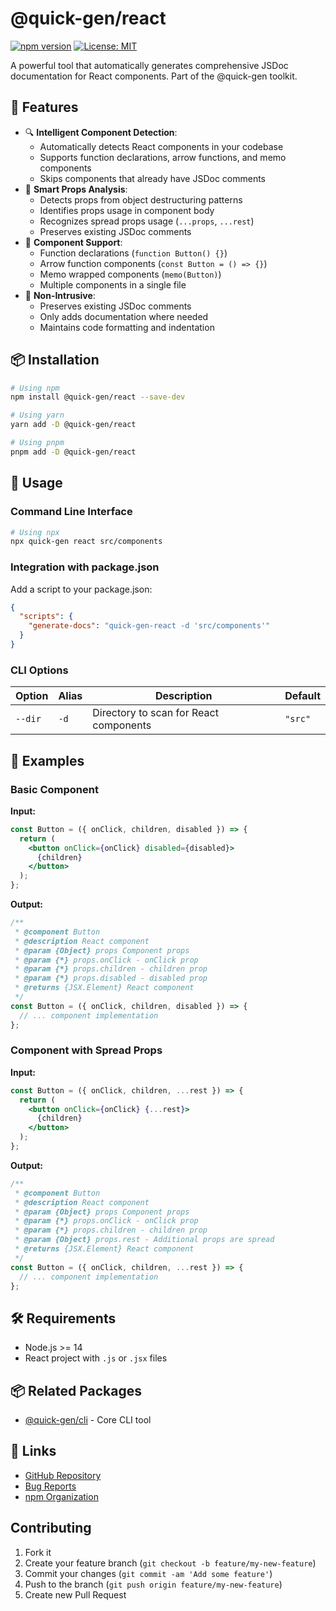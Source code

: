 # @quick-gen/react

[![npm version](https://img.shields.io/npm/v/@quick-gen/react.svg)](https://www.npmjs.com/package/@quick-gen/react)
[![License: MIT](https://img.shields.io/badge/License-MIT-blue.svg)](https://opensource.org/licenses/MIT)

A powerful tool that automatically generates comprehensive JSDoc documentation for React components. Part of the @quick-gen toolkit.

## 🌟 Features

- 🔍 **Intelligent Component Detection**: 
  - Automatically detects React components in your codebase
  - Supports function declarations, arrow functions, and memo components
  - Skips components that already have JSDoc comments
- 📝 **Smart Props Analysis**:
  - Detects props from object destructuring patterns
  - Identifies props usage in component body
  - Recognizes spread props usage (`...props`, `...rest`)
  - Preserves existing JSDoc comments
- 🎯 **Component Support**:
  - Function declarations (`function Button() {}`)
  - Arrow function components (`const Button = () => {}`)
  - Memo wrapped components (`memo(Button)`)
  - Multiple components in a single file
- 🚀 **Non-Intrusive**: 
  - Preserves existing JSDoc comments
  - Only adds documentation where needed
  - Maintains code formatting and indentation

## 📦 Installation

```bash
# Using npm
npm install @quick-gen/react --save-dev

# Using yarn
yarn add -D @quick-gen/react

# Using pnpm
pnpm add -D @quick-gen/react
```

## 🚀 Usage

### Command Line Interface

```bash
# Using npx
npx quick-gen react src/components
```

### Integration with package.json

Add a script to your package.json:

```json
{
  "scripts": {
    "generate-docs": "quick-gen-react -d 'src/components'"
  }
}
```

### CLI Options

| Option   | Alias | Description                            | Default |
| -------- | ----- | -------------------------------------- | ------- |
| `--dir`  | `-d`  | Directory to scan for React components | `"src"` |

## 📝 Examples

### Basic Component

**Input:**
```jsx
const Button = ({ onClick, children, disabled }) => {
  return (
    <button onClick={onClick} disabled={disabled}>
      {children}
    </button>
  );
};
```

**Output:**
```jsx
/**
 * @component Button
 * @description React component
 * @param {Object} props Component props
 * @param {*} props.onClick - onClick prop
 * @param {*} props.children - children prop
 * @param {*} props.disabled - disabled prop
 * @returns {JSX.Element} React component
 */
const Button = ({ onClick, children, disabled }) => {
  // ... component implementation
};
```

### Component with Spread Props

**Input:**
```jsx
const Button = ({ onClick, children, ...rest }) => {
  return (
    <button onClick={onClick} {...rest}>
      {children}
    </button>
  );
};
```

**Output:**
```jsx
/**
 * @component Button
 * @description React component
 * @param {Object} props Component props
 * @param {*} props.onClick - onClick prop
 * @param {*} props.children - children prop
 * @param {Object} props.rest - Additional props are spread
 * @returns {JSX.Element} React component
 */
const Button = ({ onClick, children, ...rest }) => {
  // ... component implementation
};
```

## 🛠️ Requirements

- Node.js >= 14
- React project with `.js` or `.jsx` files

## 📦 Related Packages

- [@quick-gen/cli](https://www.npmjs.com/package/@quick-gen/cli) - Core CLI tool

## 🔗 Links

- [GitHub Repository](https://github.com/fufuShih/quick-gen)
- [Bug Reports](https://github.com/fufuShih/quick-gen/issues)
- [npm Organization](https://www.npmjs.com/org/quick-gen)

## Contributing

1. Fork it
2. Create your feature branch (`git checkout -b feature/my-new-feature`)
3. Commit your changes (`git commit -am 'Add some feature'`)
4. Push to the branch (`git push origin feature/my-new-feature`)
5. Create new Pull Request
